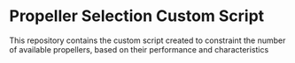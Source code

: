 # Propeller Selection Custom Script
This repository contains the custom script created to constraint the number of available propellers, based on their performance and characteristics
